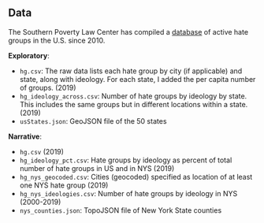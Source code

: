 ## Data

The Southern Poverty Law Center has compiled a [database](https://www.splcenter.org/hate-map) of active hate groups in the U.S. since 2010.

**Exploratory**:
- `hg.csv`: The raw data lists each hate group by city (if applicable) and state, along with ideology. For each state, I added the per capita number of groups. (2019)
- `hg_ideology_across.csv`: Number of hate groups by ideology by state. This includes the same groups but in different locations within a state. (2019)
- `usStates.json`: GeoJSON file of the 50 states

**Narrative**:
- `hg.csv` (2019)
- `hg_ideology_pct.csv`: Hate groups by ideology as percent of total number of hate groups in US and in NYS (2019)
- `hg_nys_geocoded.csv`: Cities (geocoded) specified as location of at least one NYS hate group (2019)
- `hg_nys_ideologies.csv`: Number of hate groups by ideology in NYS (2000-2019)
- `nys_counties.json`: TopoJSON file of New York State counties
